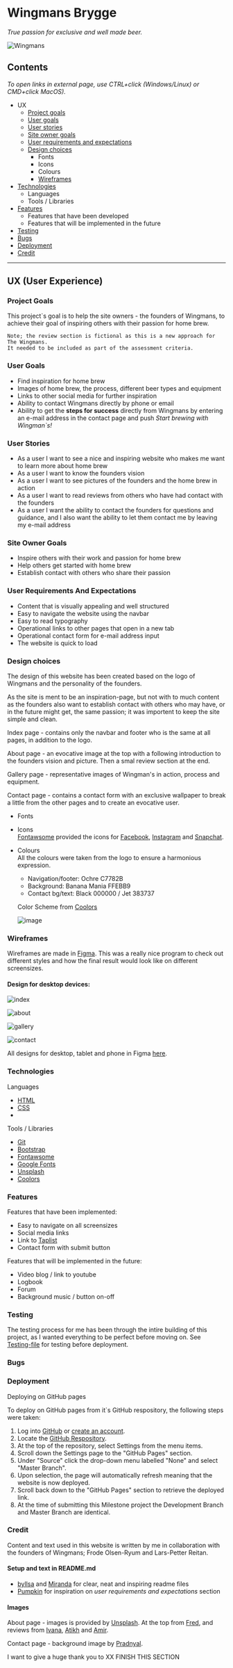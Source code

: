 # Wingmans Brygge #
_True passion for exclusive and well made beer._

![Wingmans](assets/images/multidevice_mockup.png)  


## Contents ## 
_To open links in external page, use CTRL+click (Windows/Linux) or CMD+click MacOS)._
* UX    
    * [Project goals](#project-goals)  
    * [User goals](#user-goals)  
    * [User stories](#user-stories)  
    * [Site owner goals](#site-owner-goals)  
    * [User requirements and expectations](#user-requirements-and-expectations)  
    * [Design choices](#design-choices)  
        * Fonts  
        * Icons  
        * Colours  
        * [Wireframes](#wireframes)
* [Technologies](#technologies)  
  * Languages  
  * Tools / Libraries 
* [Features](#features)  
    * Features that have been developed  
    * Features that will be implemented in the future  
* [Testing](#testing)  
* [Bugs](#bugs)  
* [Deployment](#deployment)    
* [Credit](#credit)  
---
## UX (User Experience) ##  
  
### Project Goals ###  
This project`s goal is to help the site owners - the founders of Wingmans, to achieve their goal of inspiring others with their passion for home brew.  
  
    
    Note; the review section is fictional as this is a new approach for The Wingmans.  
    It needed to be included as part of the assessment criteria.

### User Goals ###  
* Find inspiration for home brew  
* Images of home brew, the process, different beer types and equipment  
* Links to other social media for further inspiration  
* Ability to contact Wingmans directly by phone or email  
* Ability to get the **steps for success** directly from Wingmans by entering an e-mail address in the contact page and push _Start brewing with Wingman`s!_  

### User Stories ###  
* As a user I want to see a nice and inspiring website who makes me want to learn more about home brew  
* As a user I want to know the founders vision  
* As a user I want to see pictures of the founders and the home brew in action  
* As a user I want to read reviews from others who have had contact with the founders  
* As a user I want the ability to contact the founders for questions and guidance, and I also want the ability to let them contact me by leaving my e-mail address  

### Site Owner Goals ###  
* Inspire others with their work and passion for home brew  
* Help others get started with home brew
* Establish contact with others who share their passion  

### User Requirements And Expectations ###   

* Content that is visually appealing and well structured
* Easy to navigate the website using the navbar  
* Easy to read typography
* Operational links to other pages that open in a new tab  
* Operational contact form for e-mail address input  
* The website is quick to load  

### Design choices ### 
The design of this website has been created based on the logo of Wingmans and the personality of the founders.  
  
  As the site is ment to be an inspiration-page, but not with to much content as the founders also want to establish contact with others who may have, or in the future might get, the same passion; it was importent to keep the site simple and clean.  

Index page - contains only the navbar and footer who is the same at all pages, in addition to the logo.  
  
  About page - an evocative image at the top with a following introduction to the founders vision and picture. Then a smal review section at the end.  
    
Gallery page - representative images of Wingman's in action, process and equipment.  
  
  Contact page - contains a contact form with an exclusive wallpaper to break a little from the other pages and to create an evocative user.
* Fonts  

* Icons  
[Fontawsome](https://fontawesome.com/icons?d=gallery&p=2) provided the icons for [Facebook](https://fontawesome.com/icons/facebook-square?style=brands), [Instagram](https://fontawesome.com/icons/instagram-square?style=brands) and [Snapchat](https://fontawesome.com/icons/snapchat-square?style=brands).

* Colours  
All the colours were taken from the logo to ensure a harmonious expression.  
  
  * Navigation/footer: Ochre C7782B  
  * Background: Banana Mania FFEBB9  
  * Contact bg/text: Black 000000 / Jet 383737    

  Color Scheme from [Coolors](https://coolors.co/)  

  ![image](wireframes/colorpallet.png)  

    
### Wireframes ###  
Wireframes are made in [Figma](https://www.figma.com/). This was a really nice program to check out different styles and how the final result would look like on different screensizes.  

#### Design for desktop devices: ####  
![index](wireframes/desktop/index_desktop.jpg)  
  
![about](wireframes/desktop/about_desktop.jpg)  

![gallery](wireframes/desktop/gallery_desktop.jpg)  

![contact](wireframes/desktop/contact_desktop.jpg)  

All designs for desktop, tablet and phone in Figma [here](https://www.figma.com/file/y1eSVjoA9x3tgVGvwsrd3O/Wingmans?node-id=19%3A2).  

### Technologies ###  
Languages  
* [HTML](https://no.wikipedia.org/wiki/HTML)  
* [CSS](https://en.wikipedia.org/wiki/CSS)  
* 

Tools / Libraries  
* [Git](https://git-scm.com/)  
* [Bootstrap](https://getbootstrap.com/)  
* [Fontawsome](https://fontawesome.com/)  
* [Google Fonts](https://fonts.google.com/)  
* [Unsplash](https://unsplash.com/)  
* [Coolors](https://coolors.co/)  

### Features ###  

Features that have been implemented:  
* Easy to navigate on all screensizes  
* Social media links  
* Link to [Taplist](https://taplist.io/)  
* Contact form with submit button  

Features that will be implemented in the future:  
* Video blog / link to youtube  
* Logbook  
* Forum  
* Background music / button on-off

### Testing ###  
The testing process for me has been through the intire building of this project, as I wanted everything to be perfect before moving on. See [Testing-file](TESTING.md) for testing before deployment.

### Bugs ###  

### Deployment ###  
  Deploying on GitHub pages  
  
  To deploy on GitHub pages from it`s GitHub respository, the following steps were taken:  
    
  1. Log into [GitHub](https://github.com/login "Link to GitHub login page") or [create an account](https://github.com/join "Link to GitHub create account page").  
  2. Locate the [GitHub Respository](https://github.com/Carhul/Wingmans-Brygge "Link to GitHub repository").  
  3. At the top of the repository, select Settings from the menu items.  
  4. Scroll down the Settings page to the "GitHub Pages" section.  
  5. Under "Source" click the drop-down menu labelled "None" and select "Master Branch".  
  6. Upon selection, the page will automatically refresh meaning that the website is now deployed.  
  7. Scroll back down to the "GitHub Pages" section to retrieve the deployed link.  
  8. At the time of submitting this Milestone project the Development Branch and Master Branch are identical.

### Credit ###  
Content and text used in this website is written by me in collaboration with the founders of Wingmans; Frode Olsen-Ryum and Lars-Petter Reitan.  
#### Setup and text in README.md ####  
* [byllsa](https://github.com/byIlsa/Aloy-from-outcast-to-heroine/blob/master/README.md) and [Miranda](https://github.com/mkthewlis/Milestone-Project-1) for clear, neat and inspiring readme files
* [Pumpkin](https://www.pumpkinwebdesign.com/web-design-manchester/top-user-expectations-for-web-design-in-2021/) for inspiration on _user requirements and expectations_ section  
  
#### Images ####  
About page - images is provided by [Unsplash](https://unsplash.com/). At the top from [Fred](https://unsplash.com/photos/0yqa0rMCsYk), and reviews from [Ivana](https://unsplash.com/photos/_7LbC5J-jw4), [Atikh](https://unsplash.com/photos/_KaMTEmJnxY) and [Amir](https://unsplash.com/photos/BFxyTaw3PsM).  
  
  Contact page - background image by [Pradnyal](https://unsplash.com/photos/1MqDCpA-2hU).  
    
I want to give a huge thank you to XX FINISH THIS SECTION

